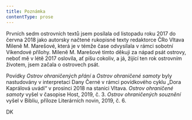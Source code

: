 ```yaml
---
title: Poznámka
contentType: prose
---
```


Prvních sedm ostrovních textů jsem posílala od listopadu roku 2017 do června 2018 jako autorsky načtené rukopisné texty redaktorce ČRo Vltava Mileně M. Marešové, která je v témže čase odvysílala v rámci sobotní Víkendové přílohy. Mileně M. Marešové tímto děkuji za nápad psát ostrovy, neboť mě v létě 2017 oslovila, ať píšu cokoliv, a já, žijící ten rok ostrovním životem, jsem začala o ostrovech psát.

Povídky _Ostrov ohraničených přání_ a _Ostrov ohraničené samoty_ byly nastudovány v interpretaci Dany Černé v rámci povídkového cyklu „Dora Kaprálová uvádí“ v prosinci 2018 na stanici Vltava. _Ostrov ohraničené samoty_ vyšel v časopise Host, 2019, č. 3. _Ostrov ohraničených souznění_ vyšel v Bibliu, příloze Literárních novin, 2019, č. 6.

DK
